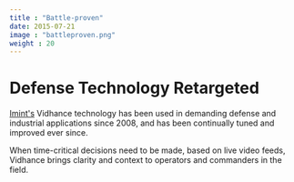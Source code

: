 ```yaml
---
title : "Battle-proven"
date: 2015-07-21
image : "battleproven.png"
weight : 20
---
```

# Defense Technology Retargeted

[Imint's](http://www.imint.se) Vidhance technology has been used in demanding defense and industrial applications since 2008, and has been continually tuned and improved ever since.

When time-critical decisions need to be made, based on live video feeds, Vidhance brings clarity and context to operators and commanders in the field.
